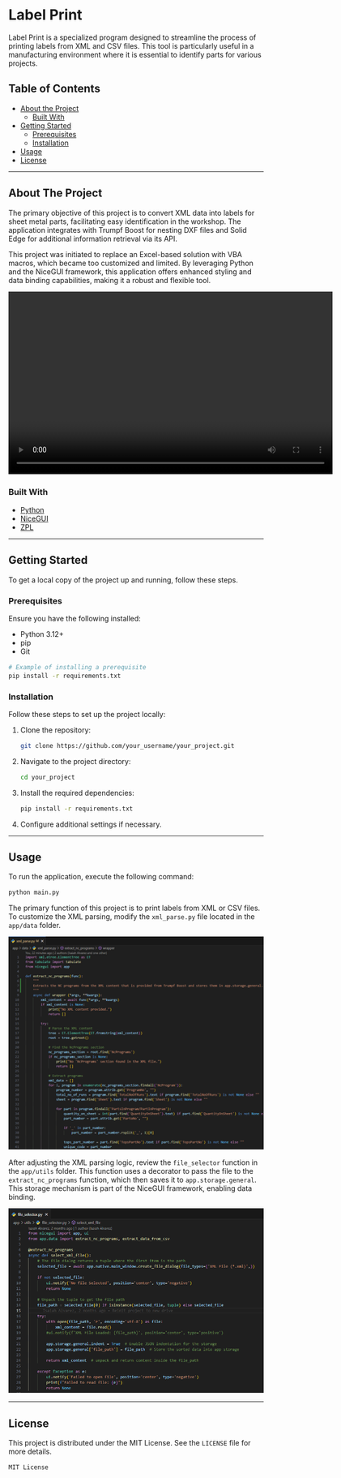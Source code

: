 # Label Print

Label Print is a specialized program designed to streamline the process of printing labels from XML and CSV files. This tool is particularly useful in a manufacturing environment where it is essential to identify parts for various projects.

## Table of Contents

- [About the Project](#about-the-project)
  - [Built With](#built-with)
- [Getting Started](#getting-started)
  - [Prerequisites](#prerequisites)
  - [Installation](#installation)
- [Usage](#usage)
- [License](#license)

---

## About The Project

The primary objective of this project is to convert XML data into labels for sheet metal parts, facilitating easy identification in the workshop. The application integrates with Trumpf Boost for nesting DXF files and Solid Edge for additional information retrieval via its API.

This project was initiated to replace an Excel-based solution with VBA macros, which became too customized and limited. By leveraging Python and the NiceGUI framework, this application offers enhanced styling and data binding capabilities, making it a robust and flexible tool.

<video width="640" height="360" controls>
  <source src="./include/Label%20Print%20Demo.mp4" type="video/mp4">
  Your browser does not support the video tag.
</video>

### Built With

- [Python](https://python.org)
- [NiceGUI](https://nicegui.io/)
- [ZPL](https://pypi.org/project/zpl/)

---

## Getting Started

To get a local copy of the project up and running, follow these steps.

### Prerequisites

Ensure you have the following installed:

- Python 3.12+
- pip
- Git

```bash
# Example of installing a prerequisite
pip install -r requirements.txt
```

### Installation

Follow these steps to set up the project locally:

1. Clone the repository:
   ```bash
   git clone https://github.com/your_username/your_project.git
   ```
2. Navigate to the project directory:
   ```bash
   cd your_project
   ```
3. Install the required dependencies:
   ```bash
   pip install -r requirements.txt
   ```
4. Configure additional settings if necessary.

---

## Usage

To run the application, execute the following command:

```bash
python main.py
```

The primary function of this project is to print labels from XML or CSV files. To customize the XML parsing, modify the `xml_parse.py` file located in the `app/data` folder.

![Xml Parse](./include/xml_parse_example.png)

After adjusting the XML parsing logic, review the `file_selector` function in the `app/utils` folder. This function uses a decorator to pass the file to the `extract_nc_programs` function, which then saves it to `app.storage.general`. This storage mechanism is part of the NiceGUI framework, enabling data binding.

![File Selector](./include/file_selector_example.png)

---

## License

This project is distributed under the MIT License. See the `LICENSE` file for more details.

```markdown
MIT License
```